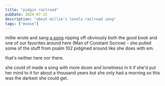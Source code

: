 ```yaml
---
title: "pidgin railroad"
pubDate: 2024-07-22
description: "about millie's lonely railroad song"
tags: ["moose"]
---
```


millie wrote and sang [a song](https://pidgin-songs.netlify.app/for-di-other-side) ripping off obviously both the good book and one of our favorites around here (Man of Constant Sorrow) - she pulled some of the stuff from psalm 102 pidgined around like she does with em.

that's neither here nor there.

she could of made a song with more doom and loneliness in it if she'd put her mind to it for about a thousand years but she only had a morning so this was the darkest she could get.



